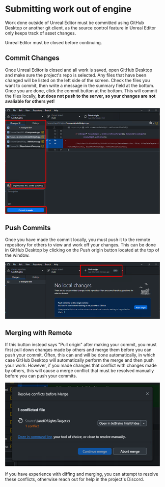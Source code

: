 # Submitting work out of engine

Work done outside of Unreal Editor must be committed using GitHub Desktop or another git client,
as the source control feature in Unreal Editor only keeps track of asset changes.

<div class="warning">
Unreal Editor must be closed before continuing.
</div>

## Commit Changes
Once Unreal Editor is closed and all work is saved, open GitHub Desktop and make sure the project's repo is selected.
Any files that have been changed will be listed on the left side of the screen. Check the files you want to commit,
then write a message in the summary field at the bottom.
Once you are done, click the commit button at the bottom. This will commit the files locally,
**but does not push to the server, so your changes are not avaliable for others yet!**

![](./img/submit-gh.png)

## Push Commits
Once you have made the commit locally, you must push it to the remote repository for others to view and work off your changes.
This can be done in GitHub Desktop by clicking on the Push origin button located at the top of the window.

![](./img/submit-gh-push.png)

## Merging with Remote
If this button instead says "Pull origin" after making your commit,
you must first pull down changes made by others and merge them before you can push your commit.
Often, this can and will be done automatically, in which case GitHub Desktop will automatically perform the merge and then push your work.
However, if you made changes that conflict with changes made by others,
this will cause a merge conflict that must be resolved manually before you can push your commits.

![](./img/submit-gh-merge-conflict.png)

If you have experience with diffing and merging, you can attempt to resolve these conflicts,
otherwise reach out for help in the project's Discord.
